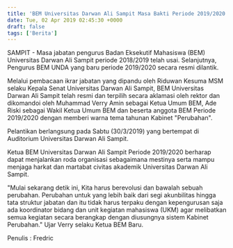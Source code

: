 ```yaml
---
title: 'BEM Universitas Darwan Ali Sampit Masa Bakti Periode 2019/2020 Dilantik, Ini Harapan Ketua BEM Baru'
date: Tue, 02 Apr 2019 02:45:30 +0000
draft: false
tags: ['Berita']
---
```


SAMPIT - Masa jabatan pengurus Badan Eksekutif Mahasiswa (BEM) Universitas Darwan Ali Sampit periode 2018/2019 telah usai. Selanjutnya, Pengurus BEM UNDA yang baru periode 2019/2020 secara resmi dilantik.

Melalui pembacaan ikrar jabatan yang dipandu oleh Riduwan Kesuma MSM selaku Kepala Senat Universitas Darwan Ali Sampit, BEM Universitas Darwan Ali Sampit telah resmi dan terpilih secara aklamasi oleh rektor dan dikomandoi oleh Muhammad Verry Amin sebagai Ketua Umum BEM, Ade Riski sebagai Wakil Ketua Umum BEM dan beserta anggota BEM Periode 2019/2020 dengan memberi warna tema tahunan Kabinet "Perubahan".

Pelantikan berlangsung pada Sabtu (30/3/2019) yang bertempat di Auditorium Universitas Darwan Ali Sampit.

Ketua BEM Universitas Darwan Ali Sampit Periode 2019/2020 berharap dapat menjalankan roda organisasi sebagaimana mestinya serta mampu menjaga harkat dan martabat civitas akademik Universitas Darwan Ali Sampit.

"Mulai sekarang detik ini, Kita harus berevolusi dan bawalah sebuah perubahan. Perubahan untuk yang lebih baik dari segi akunbilitas hingga tata struktur jabatan dan itu tidak harus terpaku dengan kepengurusan saja ada koordinator bidang dan unit kegiatan mahasiswa (UKM) agar melibatkan semua kegiatan secara berangkap dengan diusungnya sistem Kabinet Perubahan." Ujar Verry selaku Ketua BEM Baru.

Penulis : Fredric